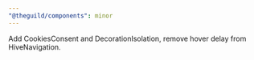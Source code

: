 ```yaml
---
"@theguild/components": minor
---
```


Add CookiesConsent and DecorationIsolation, remove hover delay from HiveNavigation.

